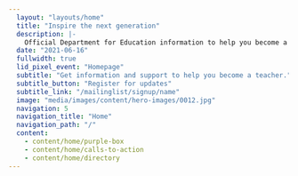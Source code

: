 ```yaml
---
  layout: "layouts/home"
  title: "Inspire the next generation"
  description: |-
    Official Department for Education information to help you become a teacher. Covering funding, teacher training, salaries, benefits and how to apply.
  date: "2021-06-16"
  fullwidth: true
  lid_pixel_event: "Homepage"
  subtitle: "Get information and support to help you become a teacher."
  subtitle_button: "Register for updates"
  subtitle_link: "/mailinglist/signup/name"
  image: "media/images/content/hero-images/0012.jpg"
  navigation: 5
  navigation_title: "Home"
  navigation_path: "/"
  content:
    - content/home/purple-box
    - content/home/calls-to-action
    - content/home/directory
---
```

